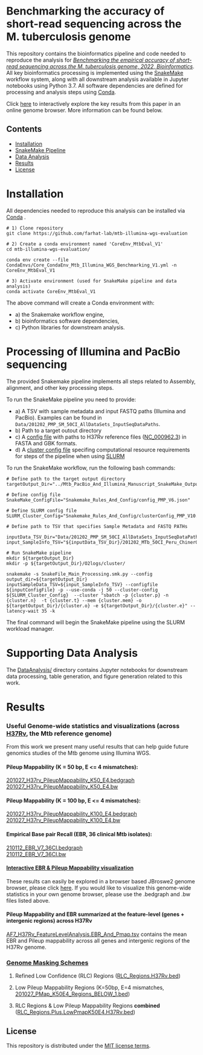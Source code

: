 # Benchmarking the accuracy of short-read sequencing across the **M. tuberculosis** genome

This repository contains the bioinformatics pipeline and code needed to reproduce the analysis for [*Benchmarking the empirical accuracy of short-read sequencing across the M. tuberculosis genome, 2022, Bioinformatics*](https://academic.oup.com/bioinformatics/advance-article-abstract/doi/10.1093/bioinformatics/btac023/6502279). All key bioinformatics processing is implemented using the [SnakeMake](https://snakemake.github.io/) workflow system, along with all downstream analysis available in Jupyter notebooks using Python 3.7. All software dependencies are defined for processing and analysis steps using [Conda](https://docs.conda.io/en/latest/). 

Click [here](https://farhat-lab.github.io/mtb-illumina-wgs-evaluation/jbrowse2/index.html) to interactively explore the key results from this paper in an online genome browser. More information can be found below. 


## Contents
- [Installation](#Installation)
- [SnakeMake Pipeline](#Processing-of-Illumina-and-PacBio-sequencing)
- [Data Analysis](#Supporting-Data-Analysis)
- [Results](#Results)
- [License](#License)


# Installation
All dependencies needed to reproduce this analysis can be installed via [Conda](https://docs.conda.io/en/latest/) .
```
# 1) Clone repository
git clone https://github.com/farhat-lab/mtb-illumina-wgs-evaluation

# 2) Create a conda environment named 'CoreEnv_MtbEval_V1'
cd mtb-illumina-wgs-evaluation/

conda env create --file CondaEnvs/Core_CondaEnv_Mtb_Illumina_WGS_Benchmarking_V1.yml -n CoreEnv_MtbEval_V1

# 3) Activate environment (used for SnakeMake pipeline and data analysis)
conda activate CoreEnv_MtbEval_V1
```

The above command will create a Conda environment with:
- a) the Snakemake workflow engine,
- b) bioinformatics software dependencies, 
- c) Python libraries for downstream analysis.


# Processing of Illumina and PacBio sequencing 

The provided Snakemake pipeline implements all steps related to Assembly, alignment, and other key processing steps.

To run the SnakeMake pipeline you need to provide:
- a) A TSV with sample metadata and input FASTQ paths (Illumina and PacBio). Examples can be found in `Data/201202_PMP_SM_50CI_AllDataSets_InputSeqDataPaths`.
- b) Path to a target outout directory
- c) A [config file](https://github.com/farhat-lab/mtb-illumina-wgs-evaluation/blob/main/Snakemake_Rules_And_Config/config_PMP_V6.json) with paths to H37Rv reference files ([NC_000962.3](https://www.ncbi.nlm.nih.gov/nuccore/NC_000962.3)) in FASTA and GBK formats.
- d) A [cluster config file](https://github.com/farhat-lab/mtb-illumina-wgs-evaluation/blob/main/Snakemake_Rules_And_Config/clusterConfig_PMP_V10.json) specifing computational resource requirements for steps of the pipeline when using [SLURM](https://slurm.schedmd.com/documentation.html)


To run the SnakeMake workflow, run the following bash commands:
``` 
# Define path to the target output directory
targetOutput_Dir="../Mtb_PacBio_And_Illumina_Manuscript_SnakeMake_Output_V1"

# Define config file 
SnakeMake_ConfigFile="Snakemake_Rules_And_Config/config_PMP_V6.json"

# Define SLURM config file
SLURM_Cluster_Config="Snakemake_Rules_And_Config/clusterConfig_PMP_V10.json"

# Define path to TSV that specifies Sample Metadata and FASTQ PATHs

inputData_TSV_Dir="Data/201202_PMP_SM_50CI_AllDataSets_InputSeqDataPaths"
input_SampleInfo_TSV="${inputData_TSV_Dir}/201202_MTb_50CI_Peru_ChinerOms_Ngabonziza_TBPortals_PacBioDatasetsMerged_SampleInfo_InputFQs.tsv"

# Run SnakeMake pipeline
mkdir ${targetOutput_Dir}
mkdir -p ${targetOutput_Dir}/O2logs/cluster/

snakemake -s SnakeFile_Main_Processing.smk.py --config output_dir=${targetOutput_Dir} inputSampleData_TSV=${input_SampleInfo_TSV} --configfile ${inputConfigFile} -p --use-conda -j 50 --cluster-config  ${SLURM_Cluster_Config}  --cluster "sbatch -p {cluster.p} -n {cluster.n}  -t {cluster.t} --mem {cluster.mem} -o ${targetOutput_Dir}/{cluster.o} -e ${targetOutput_Dir}/{cluster.e}" --latency-wait 35 -k 
``` 
The final command will begin the SnakeMake pipeline using the SLURM workload manager. 



# Supporting Data Analysis 

The [DataAnalysis/](https://github.com/farhat-lab/mtb-illumina-wgs-evaluation/tree/main/DataAnalysis) directory contains Jupyter notebooks for downstream data processing, table generation, and figure generation related to this work.


# Results


### Useful Genome-wide statistics and visualizations (across [H37Rv]((https://www.ncbi.nlm.nih.gov/nuccore/NC_000962.3)), the Mtb reference genome)
From this work we present many useful results that can help guide future genomics studies of the Mtb genome using Illumina WGS. 

#### Pileup Mappability (K = 50 bp, E <= 4 mismatches):
[201027_H37rv_PileupMappability_K50_E4.bedgraph](https://raw.githubusercontent.com/farhat-lab/mtb-illumina-wgs-evaluation/main/Results/C_BrowserTracks/201027_H37rv_PileupMappability_K50_E4.bedgraph) <br>
[201027_H37rv_PileupMappability_K50_E4.bw](https://raw.githubusercontent.com/farhat-lab/mtb-illumina-wgs-evaluation/main/Results/C_BrowserTracks/201027_H37rv_PileupMappability_K50_E4.bw) <br>

#### Pileup Mappability (K = 100 bp, E <= 4 mismatches):
[201027_H37rv_PileupMappability_K100_E4.bedgraph](https://raw.githubusercontent.com/farhat-lab/mtb-illumina-wgs-evaluation/main/Results/C_BrowserTracks/201027_H37rv_PileupMappability_K100_E4.bedgraph) <br>
[201027_H37rv_PileupMappability_K100_E4.bw](https://raw.githubusercontent.com/farhat-lab/mtb-illumina-wgs-evaluation/main/Results/C_BrowserTracks/201027_H37rv_PileupMappability_K100_E4.bw) <br>


#### Empirical Base pair Recall (EBR, 36 clinical Mtb isolates):
[210112_EBR_V7_36CI.bedgraph](https://raw.githubusercontent.com/farhat-lab/mtb-illumina-wgs-evaluation/main/Results/C_BrowserTracks/210112_EBR_V7_36CI.bedgraph) <br>
[210112_EBR_V7_36CI.bw](https://raw.githubusercontent.com/farhat-lab/mtb-illumina-wgs-evaluation/main/Results/C_BrowserTracks/210112_EBR_V7_36CI.bw) <br>


#### [Interactive EBR & Pileup Mappability visualization](https://farhat-lab.github.io/mtb-illumina-wgs-evaluation/jbrowse2/index.html)
These results can easily be explored in a browser based JBroswe2 genome browser, please click [here](https://farhat-lab.github.io/mtb-illumina-wgs-evaluation/jbrowse2/index.html). If you would like to visualize this genome-wide statistics in your own genome browser, please use the .bedgraph and .bw files listed above.

#### Pileup Mappability and EBR summarized at the feature-level (genes + intergenic regions) across H37Rv
[AF7_H37Rv_FeatureLevelAnalysis.EBR_And_Pmap.tsv](https://raw.githubusercontent.com/farhat-lab/mtb-illumina-wgs-evaluation/main/Results/A_Manuscript_AdditionalFiles/AF7_H37Rv_FeatureLevelAnalysis.EBR_And_Pmap.tsv) contains the mean EBR and Pileup mappability across all genes and intergenic regions of the H37Rv genome. <br>



### [Genome Masking Schemes](https://github.com/farhat-lab/mtb-illumina-wgs-evaluation/tree/main/References/Mtb_H37Rv_MaskingSchemes)
1) Refined Low Confidence (RLC) Regions ([RLC_Regions.H37Rv.bed](https://raw.githubusercontent.com/farhat-lab/mtb-illumina-wgs-evaluation/main/References/Mtb_H37Rv_MaskingSchemes/RLC_Regions.H37Rv.bed))

2) Low Pileup Mappability Regions (K=50bp, E=4 mismatches, [201027_PMap_K50E4_Regions_BELOW_1.bed](https://raw.githubusercontent.com/farhat-lab/mtb-illumina-wgs-evaluation/main/References/Mtb_H37Rv_MaskingSchemes/201027_PMap_K50E4_Regions_BELOW_1.bed))

3) RLC Regions & Low Pileup Mappability Regions **combined** ([RLC_Regions.Plus.LowPmapK50E4.H37Rv.bed](https://raw.githubusercontent.com/farhat-lab/mtb-illumina-wgs-evaluation/main/Results/B_Extra_UsefulDataFiles/F_Defining_RLC_Regions/RLC_Regions.Plus.LowPmapK50E4.H37Rv.bed))


## License
This repository is distributed under the [MIT license terms](LICENSE).

